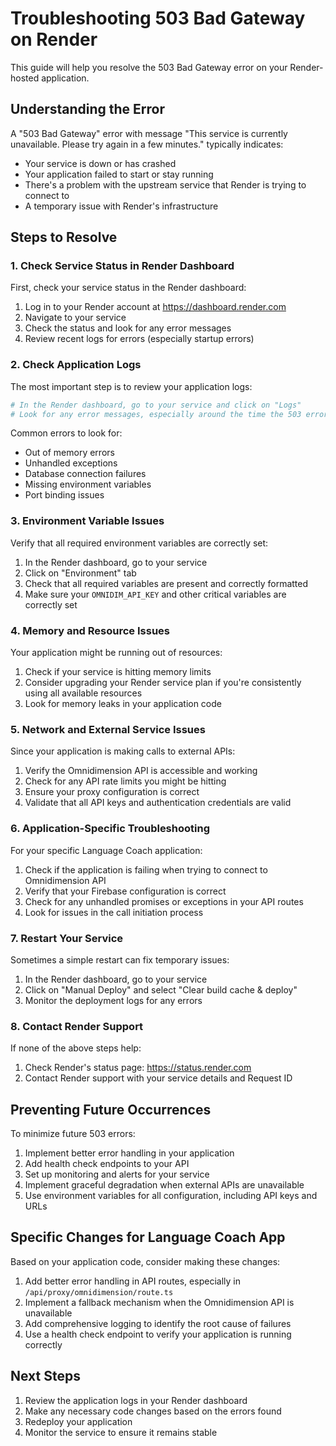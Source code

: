 # Troubleshooting 503 Bad Gateway on Render

This guide will help you resolve the 503 Bad Gateway error on your Render-hosted application.

## Understanding the Error

A "503 Bad Gateway" error with message "This service is currently unavailable. Please try again in a few minutes." typically indicates:

- Your service is down or has crashed
- Your application failed to start or stay running
- There's a problem with the upstream service that Render is trying to connect to
- A temporary issue with Render's infrastructure

## Steps to Resolve

### 1. Check Service Status in Render Dashboard

First, check your service status in the Render dashboard:

1. Log in to your Render account at https://dashboard.render.com
2. Navigate to your service
3. Check the status and look for any error messages
4. Review recent logs for errors (especially startup errors)

### 2. Check Application Logs

The most important step is to review your application logs:

```bash
# In the Render dashboard, go to your service and click on "Logs"
# Look for any error messages, especially around the time the 503 errors started
```

Common errors to look for:
- Out of memory errors
- Unhandled exceptions
- Database connection failures
- Missing environment variables
- Port binding issues

### 3. Environment Variable Issues

Verify that all required environment variables are correctly set:

1. In the Render dashboard, go to your service
2. Click on "Environment" tab
3. Check that all required variables are present and correctly formatted
4. Make sure your `OMNIDIM_API_KEY` and other critical variables are correctly set

### 4. Memory and Resource Issues

Your application might be running out of resources:

1. Check if your service is hitting memory limits
2. Consider upgrading your Render service plan if you're consistently using all available resources
3. Look for memory leaks in your application code

### 5. Network and External Service Issues

Since your application is making calls to external APIs:

1. Verify the Omnidimension API is accessible and working
2. Check for any API rate limits you might be hitting
3. Ensure your proxy configuration is correct
4. Validate that all API keys and authentication credentials are valid

### 6. Application-Specific Troubleshooting

For your specific Language Coach application:

1. Check if the application is failing when trying to connect to Omnidimension API
2. Verify that your Firebase configuration is correct
3. Check for any unhandled promises or exceptions in your API routes
4. Look for issues in the call initiation process

### 7. Restart Your Service

Sometimes a simple restart can fix temporary issues:

1. In the Render dashboard, go to your service
2. Click on "Manual Deploy" and select "Clear build cache & deploy"
3. Monitor the deployment logs for any errors

### 8. Contact Render Support

If none of the above steps help:

1. Check Render's status page: https://status.render.com
2. Contact Render support with your service details and Request ID

## Preventing Future Occurrences

To minimize future 503 errors:

1. Implement better error handling in your application
2. Add health check endpoints to your API
3. Set up monitoring and alerts for your service
4. Implement graceful degradation when external APIs are unavailable
5. Use environment variables for all configuration, including API keys and URLs

## Specific Changes for Language Coach App

Based on your application code, consider making these changes:

1. Add better error handling in API routes, especially in `/api/proxy/omnidimension/route.ts`
2. Implement a fallback mechanism when the Omnidimension API is unavailable
3. Add comprehensive logging to identify the root cause of failures
4. Use a health check endpoint to verify your application is running correctly

## Next Steps

1. Review the application logs in your Render dashboard
2. Make any necessary code changes based on the errors found
3. Redeploy your application 
4. Monitor the service to ensure it remains stable
